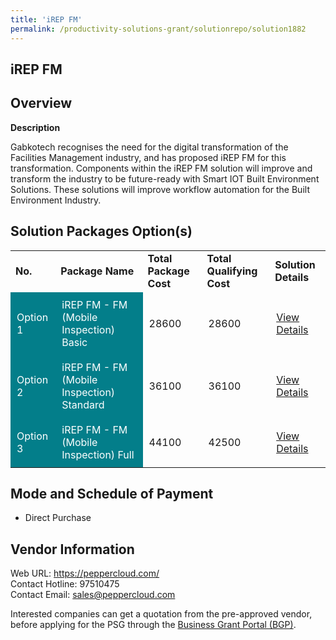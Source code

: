 ```yaml
---
title: 'iREP FM'
permalink: /productivity-solutions-grant/solutionrepo/solution1882
---
```


## iREP FM

## Overview

**Description**

Gabkotech recognises the need for the digital transformation of the Facilities Management industry, and has proposed iREP FM for this transformation.  Components within the iREP FM solution will improve and transform the industry to be future-ready with Smart IOT Built Environment Solutions.  These solutions will improve workflow automation for the Built Environment Industry.

## Solution Packages Option(s)

<table>
<tr>
<td><b>No.</b></td>
<td><b>Package Name</b></td>
<td><b>Total Package Cost</b></td>
<td><b>Total Qualifying Cost</b></td>
<td><b>Solution Details</b></td>
</tr>
<tr>
<td style='padding: 10px; background-color: #037E8A; color: #FFFFFF;'>Option 1</td>
<td style='padding: 10px; background-color: #037E8A; color: #FFFFFF;'>iREP FM - FM (Mobile Inspection) Basic</td>
<td style='padding: 10px;'>28600</td>
<td style='padding: 10px;'>28600</td>
<td style='padding: 10px;'><a href='https://www.gobusiness.gov.sg/images/psg/Gabkotech_Innovations_20200143_Desensitised_Annex_3_Part_1.pdf' target='_blank'>View Details</a></td>
</tr>
<tr>
<td style='padding: 10px; background-color: #037E8A; color: #FFFFFF;'>Option 2</td>
<td style='padding: 10px; background-color: #037E8A; color: #FFFFFF;'>iREP FM - FM (Mobile Inspection) Standard</td>
<td style='padding: 10px;'>36100</td>
<td style='padding: 10px;'>36100</td>
<td style='padding: 10px;'><a href='https://www.gobusiness.gov.sg/images/psg/Gabkotech_Innovations_20200143_Desensitised_Annex_3_Part_2.pdf' target='_blank'>View Details</a></td>
</tr>
<tr>
<td style='padding: 10px; background-color: #037E8A; color: #FFFFFF;'>Option 3</td>
<td style='padding: 10px; background-color: #037E8A; color: #FFFFFF;'>iREP FM - FM (Mobile Inspection) Full</td>
<td style='padding: 10px;'>44100</td>
<td style='padding: 10px;'>42500</td>
<td style='padding: 10px;'><a href='https://www.gobusiness.gov.sg/images/psg/Gabkotech_Innovations_20200143_Desensitised_Annex_3_Part_3.pdf' target='_blank'>View Details</a></td>
</tr>
</table>

## Mode and Schedule of Payment

 - Direct Purchase

## Vendor Information

 Web URL: https://peppercloud.com/ <br>Contact Hotline: 97510475 <br>Contact Email: sales@peppercloud.com <br>

Interested companies can get a quotation from the pre-approved vendor, before applying for the PSG through the <a href='https://www.businessgrants.gov.sg/' target='_blank' rel='noopener'>Business Grant Portal (BGP)</a>.

<script src="/jquery/resize-tables.js"></script>
